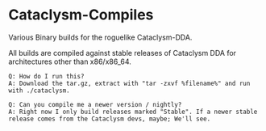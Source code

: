 # Cataclysm-Compiles
Various Binary builds for the roguelike Cataclysm-DDA.

All builds are compiled against stable releases of Cataclysm DDA for architectures other than x86/x86_64.


    Q: How do I run this?
    A: Download the tar.gz, extract with "tar -zxvf %filename%" and run with ./cataclysm.

    Q: Can you compile me a newer version / nightly?
    A: Right now I only build releases marked "Stable". If a newer stable release comes from the Cataclysm devs, maybe; We'll see.

